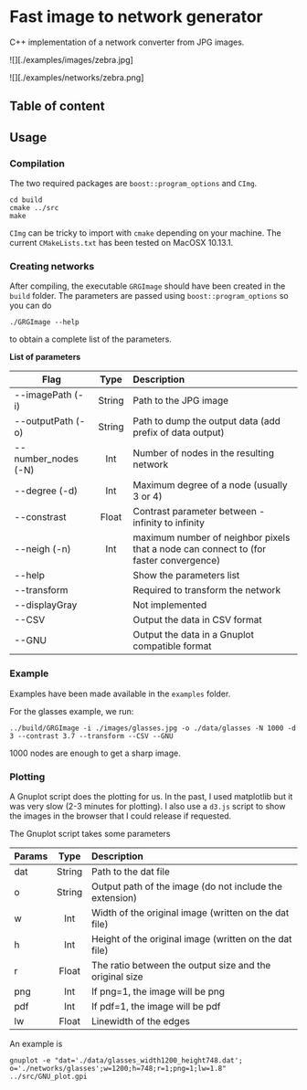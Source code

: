 
# Fast image to network generator

C++ implementation of a network converter from JPG images.

![][./examples/images/zebra.jpg]

![][./examples/networks/zebra.png]

## Table of content



## Usage

### Compilation

The two required packages are `boost::program_options` and `CImg`.

```
cd build
cmake ../src
make
```

`CImg` can be tricky to import with `cmake` depending on your machine. The current `CMakeLists.txt` has been tested on MacOSX 10.13.1.


### Creating networks

After compiling, the executable `GRGImage` should have been created in the `build` folder. The parameters are passed using `boost::program_options` so you can do

```
./GRGImage --help
```

to obtain a complete list of the parameters.

**List of parameters**

| Flag        | Type  | Description  |
| ---------- |:-------------:| :-----|
| --imagePath (-i)     | String | Path to the JPG image |
| --outputPath (-o)    | String | Path to dump the output data (add prefix of data output) |
| --number_nodes (-N) | Int | Number of nodes in the resulting network|
| --degree (-d) | Int | Maximum degree of a node (usually 3 or 4)|
| --constrast | Float | Contrast parameter between -infinity to infinity |
| --neigh (-n) | Int | maximum number of neighbor pixels that a node can connect to (for faster convergence) |
| --help || Show the parameters list|
|--transform | | Required to transform the network |
|--displayGray | | Not implemented |
|--CSV | | Output the data in CSV format |
|--GNU | | Output the data in a Gnuplot compatible format |


### Example 

Examples have been made available in the `examples` folder. 

For the glasses example, we run: 

```
../build/GRGImage -i ./images/glasses.jpg -o ./data/glasses -N 1000 -d 3 --contrast 3.7 --transform --CSV --GNU
```

1000 nodes are enough to get a sharp image. 


### Plotting

A Gnuplot script does the plotting for us. In the past, I used matplotlib but it was very slow (2-3 minutes for plotting). I also use a `d3.js` script to show the images in the browser that I could release if requested.

The Gnuplot script takes some parameters

| Params        | Type  | Description  |
| ---------- |:-------------:| :-----|
| dat   | String | Path to the dat file|
| o | String | Output path of the image (do not include the extension) |
|w | Int | Width of the original image (written on the dat file) |
|h| Int | Height of the original image (written on the dat file) |
|r | Float | The ratio between the output size and the original size |
|png| Int | If png=1, the image will be png|
|pdf| Int | If pdf=1, the image will be pdf|
|lw | Float | Linewidth of the edges |

An example is

```
gnuplot -e "dat='./data/glasses_width1200_height748.dat'; o='./networks/glasses';w=1200;h=748;r=1;png=1;lw=1.8" ../src/GNU_plot.gpi
```









